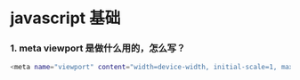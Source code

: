 # javascript 基础

### 1. meta viewport 是做什么用的，怎么写？

```sh
<meta name="viewport" content="width=device-width, initial-scale=1, maximum-scale=1, minimum-scale=1" />
```

